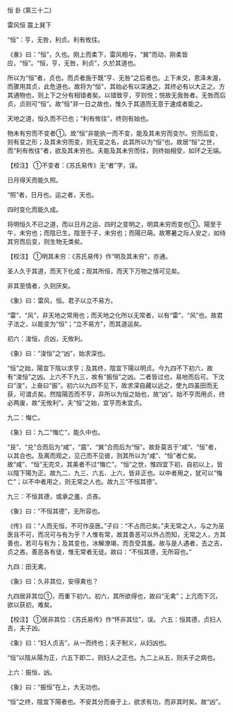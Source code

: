 恒 卦 (第三十二)

雷风恒 震上巽下

“恒”：亨，无咎，利贞。利有攸往。

《彖》曰：“恒”，久也。刚上而柔下，雷风相与，“巽”而动，刚柔皆应，“恒”。“恒，亨，无咎，利贞”，久於其道也。

所以为“恒”者，贞也。而贞者施于既“亨、无咎”之后者也。上下未交，恩泽未渥，而骤用其贞，此危道也。故将为“恒”，其始必有以深通之，其终必有以大正之。方其通物也，则上下之分有相错者矣。以错致亨，亨则悦；悦故无我咎者。无咎而后贞，贞则可“恒”。故“恒”非一日之故也，惟久于其道而无意于速成者能之。

天地之道，恒久而不已也；“利有攸往”，终则有始也。

物未有穷而不变者①。故“恒”非能执一而不变，能及其未穷而变尔。穷而后变，则有变之形；及其未穷而变，则无变之名，此其所以为“恒”也。故居“恒”之世，而“利有攸往”者，欲及其未穷也。夫能及其未穷而往，则终始相受，如环之无端。

【校注】 ①不变者：《苏氏易传》无“者”字，误。

日月得天而能久照。

“照”者，日月也。运之者，天也。

四时变化而能久成。

将明恒久不已之道，而以日月之运、四时之变明之，明其未穷而变也①。陽至于午，未穷也；而陰已生。陰至于子，未穷也；而陽已萌。故寒暑之际人安之，如待其穷而后变，则生物无类矣。

【校注】 ①明其未穷：《苏氏易传》作“明及其未穷”，亦通。

圣人久于其道，而天下化成；观其所恒，而天下万物之情可见矣。

非其至情者，久则厌矣。

《象》曰：雷风，恒。君子以立不易方。

“雷”、“风”，非天地之常用也；而天地之化所以无常者，以有“雷”、“风”也。故君子法之，以能变为“恒”；“立不易方”，而其道运矣。

初六：浚恒，贞凶，无攸利。

《象》曰：“浚恒”之“凶”，始求深也。

“恒”之始，陽宜下陰以求亨；及其终，陰宜下陽以明贞。今九四不下初六，故有“浚恒”之凶。上六不下九三，故有“振恒”之凶。二者皆过也，易地而后可。下沈曰“浚”，上奋曰“振”。初六以九四不见下，故求深自藏以远之，使九四虽田而无获，可谓贞矣。然陰陽否而不亨，非所以为恒之始也，故“凶”。始不亨而用贞，终必两废，故“无攸利”。夫“恒”之始，宜亨而未宜贞。

九二：悔亡。

《象》曰：九二“悔亡”，能久中也。

“艮”、“兑”合而后为“咸”，“震”、“巽”合而后为“恒”。故卦莫吉于“咸”、“恒”者，以其合也。及离而观之，见己而不见彼，则其所以为“咸”、“恒”者亡矣。故“咸”、“恒”无完爻，其美者不过“悔亡”。“恒”之世，惟四宜下初，自初以上，皆以陰下陽为正。故九二、九三、六五、上六，皆非正也。以中者用之，犹可以“悔亡”；以不中者用之，则无常之人也。故九三“不恒其德”。

九三：不恒其德，或承之羞，贞吝。

《象》曰：“不恒其德”，无所容也。

《传》曰：“人而无恒，不可作巫医。”子曰：“不占而已矣。”夫无常之人，与之为巫医且不可，而况可与有为乎？人惟有常，故其善恶可以外占而知，无常之人，方其善也，若可与有为；及其变也，冰解潦竭，而吾受其羞。故与是人遇者，去之吉，贞之吝。善恶各有徒，惟无常者无徒。故曰：“不恒其德，无所容也。”

九四：田无禽。

《象》曰：久非其位，安得禽也？

九四居非其位①，而重下初六。初六，其所欲得也，故曰“无禽”；上亢而下沉，欲以获初，难矣。

【校注】 ①居非其位：《苏氏易传》作“怀非其位”，误。 六五：恒其德，贞妇人吉，夫子凶。

《象》曰：“妇人贞吉”，从一而终也；夫子制义，从妇凶也。

“恒”以陰从陽为正，六五下即二，则妇人之正也。九二上从五，则夫子之病也。

上六：振恒，凶。

《象》曰：“振恒”在上，大无功也。

“恒”之终，陰宜下陽者也。不安其分而奋于上，欲求有功，而非其时矣。故“凶”。

